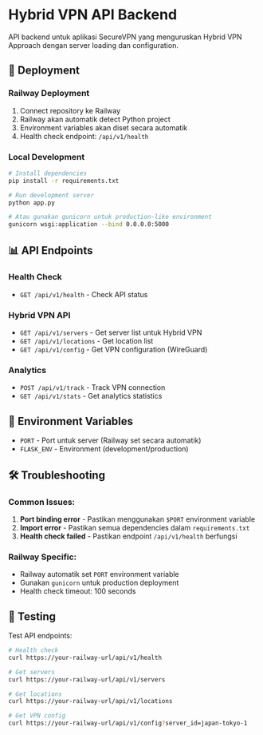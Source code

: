 # Hybrid VPN API Backend

API backend untuk aplikasi SecureVPN yang menguruskan Hybrid VPN Approach dengan server loading dan configuration.

## 🚀 Deployment

### Railway Deployment
1. Connect repository ke Railway
2. Railway akan automatik detect Python project
3. Environment variables akan diset secara automatik
4. Health check endpoint: `/api/v1/health`

### Local Development
```bash
# Install dependencies
pip install -r requirements.txt

# Run development server
python app.py

# Atau gunakan gunicorn untuk production-like environment
gunicorn wsgi:application --bind 0.0.0.0:5000
```

## 📊 API Endpoints

### Health Check
- `GET /api/v1/health` - Check API status

### Hybrid VPN API
- `GET /api/v1/servers` - Get server list untuk Hybrid VPN
- `GET /api/v1/locations` - Get location list
- `GET /api/v1/config` - Get VPN configuration (WireGuard)

### Analytics
- `POST /api/v1/track` - Track VPN connection
- `GET /api/v1/stats` - Get analytics statistics

## 🔧 Environment Variables

- `PORT` - Port untuk server (Railway set secara automatik)
- `FLASK_ENV` - Environment (development/production)

## 🛠️ Troubleshooting

### Common Issues:
1. **Port binding error** - Pastikan menggunakan `$PORT` environment variable
2. **Import error** - Pastikan semua dependencies dalam `requirements.txt`
3. **Health check failed** - Pastikan endpoint `/api/v1/health` berfungsi

### Railway Specific:
- Railway automatik set `PORT` environment variable
- Gunakan `gunicorn` untuk production deployment
- Health check timeout: 100 seconds

## 🧪 Testing

Test API endpoints:
```bash
# Health check
curl https://your-railway-url/api/v1/health

# Get servers
curl https://your-railway-url/api/v1/servers

# Get locations
curl https://your-railway-url/api/v1/locations

# Get VPN config
curl https://your-railway-url/api/v1/config?server_id=japan-tokyo-1
``` 